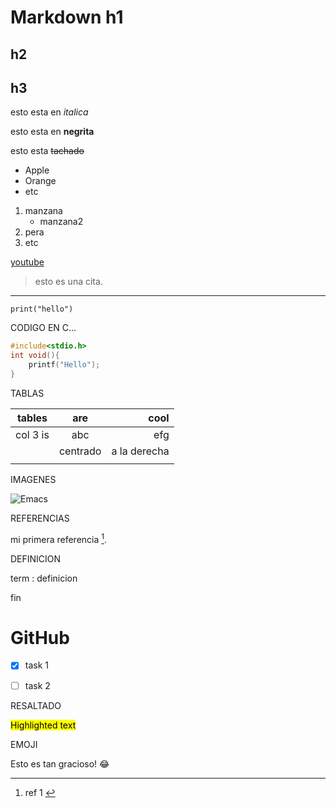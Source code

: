 # Markdown h1
## h2
## h3
<!--Esto es un comentario-->
<!--ITALICA-->
esto esta en *italica* 

<!-- Negrita -->
esto esta en **negrita** 

<!--Texto Tachado-->
esto esta ~~tachado~~ 

<!-- LISTA SIN ORDEN -->
* Apple
* Orange
* etc
<!-- lISTA ORDENADA -->
1. manzana
   * manzana2
2. pera
3. etc

<!-- ENLACES -->
[youtube](https://www.youtube.com/ "link de youtube")

> esto es una cita.

---
<!-- PORCION DE CODIGO -->
`print("hello")`

CODIGO EN C...

```C
#include<stdio.h>
int void(){
    printf("Hello");
}
```
TABLAS

| tables   | are      |         cool |
|----------|:--------:|-------------:|
| col 3 is | abc      |          efg |
|          | centrado | a la derecha |
|          |          |              |

IMAGENES

![Emacs](https://upload.wikimedia.org/wikipedia/commons/thumb/0/08/EmacsIcon.svg/1024px-EmacsIcon.svg.png "logo")


REFERENCIAS

mi primera referencia [^1].

[^1]: ref 1 <!-- esto aparece al final -->

DEFINICION

term
:   definicion

fin


# GitHub
-   [x] task 1
-   [ ] task 2


RESALTADO

<mark >Highlighted text</mark>  



EMOJI 

Esto es tan gracioso! :joy:
